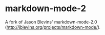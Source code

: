 # markdown-mode-2

A fork of Jason Blevins' markdown-mode-2.0 (http://jblevins.org/projects/markdown-mode/).

